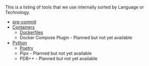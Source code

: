 This is a listing of tools that we use internally sorted by Language or Technology.

- [pre-commit](Pre-commit.md)
- [Containers](Containers/)
	- [Dockerfiles](Containers/Dockerfiles.md)
	- Docker Compose Plugin - Planned but not yet available
- [Python](Python/)
	- [Poetry](Python/Poetry.md)
	- Pipx - Planned but not yet available
	- PDB++ - Planned but not yet available
